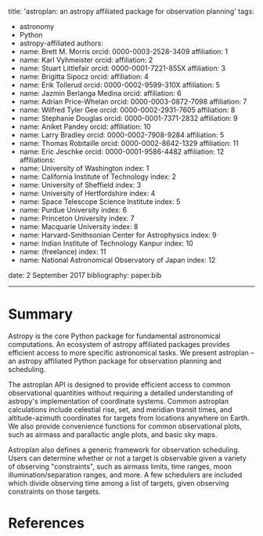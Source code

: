 title: 'astroplan: an astropy affiliated package for observation planning'
tags:
  - astronomy
  - Python
  - astropy-affiliated
authors:
 - name: Brett M. Morris
   orcid: 0000-0003-2528-3409
   affiliation: 1
 - name: Karl Vyhmeister
   orcid: 
   affiliation: 2
 - name: Stuart Littlefair
   orcid: 0000-0001-7221-855X
   affiliation: 3
 - name: Brigitta Sipocz
   orcid: 
   affiliation: 4
 - name: Erik Tollerud
   orcid: 0000-0002-9599-310X
   affiliation: 5
 - name: Jazmin Berlanga Medina
   orcid: 
   affiliation: 6
 - name: Adrian Price-Whelan
   orcid: 0000-0003-0872-7098
   affiliation: 7
 - name: Wilfred Tyler Gee
   orcid: 0000-0002-2931-7605
   affiliation: 8
 - name: Stephanie Douglas
   orcid: 0000-0001-7371-2832
   affiliation: 9
 - name: Aniket Pandey
   orcid: 
   affiliation: 10
 - name: Larry Bradley
   orcid: 0000-0002-7908-9284
   affiliation: 5
 - name: Thomas Robitaille
   orcid: 0000-0002-8642-1329
   affiliation: 11
 - name: Eric Jeschke 
   orcid: 0000-0001-9586-4482
   affiliation: 12
affiliations:
 - name: University of Washington
   index: 1
 - name: California Institute of Technology
   index: 2
 - name: University of Sheffield
   index: 3
 - name: University of Hertfordshire
   index: 4
 - name: Space Telescope Science Institute
   index: 5
 - name: Purdue University
   index: 6
 - name: Princeton University
   index: 7
 - name: Macquarie University
   index: 8
 - name: Harvard-Smithsonian Center for Astrophysics
   index: 9
 - name: Indian Institute of Technology Kanpur
   index: 10
 - name: (freelance)
   index: 11
 - name: National Astronomical Observatory of Japan 
   index: 12

date: 2 September 2017
bibliography: paper.bib

---

# Summary

Astropy is the core Python package for fundamental astronomical computations. An 
ecosystem of astropy affiliated packages provides efficient access to more 
specific astronomical tasks. We present astroplan – an astropy affiliated 
Python package for observation planning and scheduling. 

The astroplan API is designed to provide efficient access to common 
observational quantities without requiring a detailed understanding of 
astropy's implementation of coordinate systems. Common astroplan calculations 
include celestial rise, set, and meridian transit times, and altitude-azimuth 
coordinates for targets from locations anywhere on Earth. We also provide 
convenience functions for common observational plots, such as airmass and 
parallactic angle plots, and basic sky maps.

Astroplan also defines a generic framework for observation scheduling. Users 
can determine whether or not a target is observable given a variety of 
observing "constraints", such as airmass limits, time ranges, moon 
illumination/separation ranges, and more. A few schedulers are included which
divide observing time among a list of targets, given observing constraints on 
those targets.

# References
